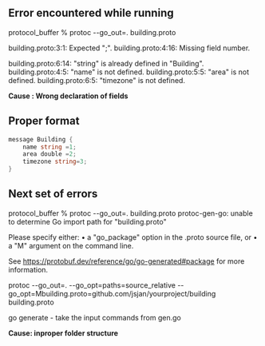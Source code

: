 

Error encountered while running
-

protocol_buffer % protoc --go_out=. building.proto

building.proto:3:1: Expected ";".
building.proto:4:16: Missing field number.

building.proto:6:14: "string" is already defined in "Building".
building.proto:4:5: "name" is not defined.
building.proto:5:5: "area" is not defined.
building.proto:6:5: "timezone" is not defined.


**Cause : Wrong declaration of fields**

Proper format
-

```go
message Building {
    name string =1;
    area double =2;
    timezone string=3;
}
```

Next set of errors
- 
protocol_buffer % protoc --go_out=. building.proto
protoc-gen-go: unable to determine Go import path for "building.proto"

Please specify either:
        • a "go_package" option in the .proto source file, or
        • a "M" argument on the command line.

See https://protobuf.dev/reference/go/go-generated#package for more information.


protoc --go_out=. --go_opt=paths=source_relative --go_opt=Mbuilding.proto=github.com/jsjan/yourproject/building building.proto

go generate - take the input commands from gen.go

**Cause: inproper folder structure**